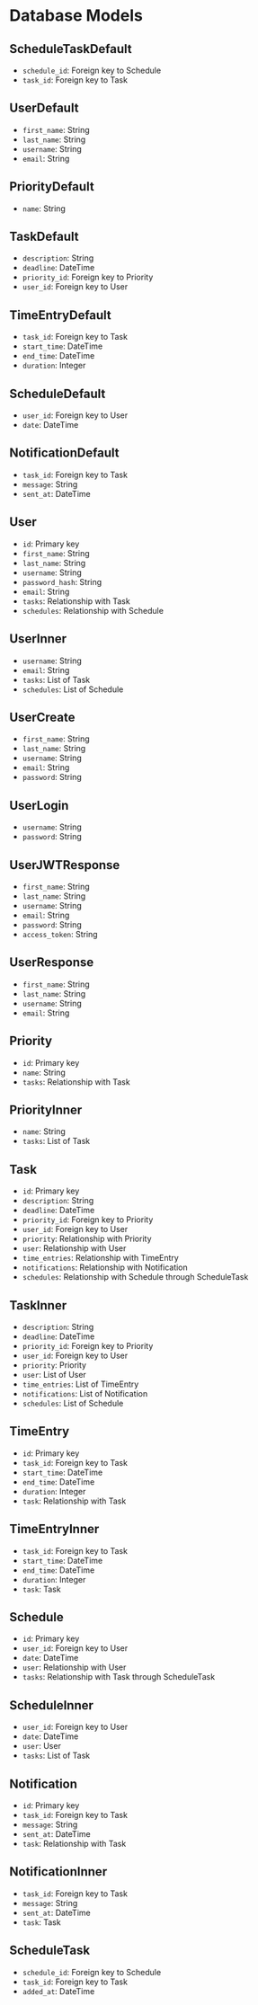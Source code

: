 # Database Models

## ScheduleTaskDefault

- `schedule_id`: Foreign key to Schedule
- `task_id`: Foreign key to Task

## UserDefault

- `first_name`: String
- `last_name`: String
- `username`: String
- `email`: String

## PriorityDefault

- `name`: String

## TaskDefault

- `description`: String
- `deadline`: DateTime
- `priority_id`: Foreign key to Priority
- `user_id`: Foreign key to User

## TimeEntryDefault

- `task_id`: Foreign key to Task
- `start_time`: DateTime
- `end_time`: DateTime
- `duration`: Integer

## ScheduleDefault

- `user_id`: Foreign key to User
- `date`: DateTime

## NotificationDefault

- `task_id`: Foreign key to Task
- `message`: String
- `sent_at`: DateTime

## User

- `id`: Primary key
- `first_name`: String
- `last_name`: String
- `username`: String
- `password_hash`: String
- `email`: String
- `tasks`: Relationship with Task
- `schedules`: Relationship with Schedule

## UserInner

- `username`: String
- `email`: String
- `tasks`: List of Task
- `schedules`: List of Schedule

## UserCreate

- `first_name`: String
- `last_name`: String
- `username`: String
- `email`: String
- `password`: String

## UserLogin

- `username`: String
- `password`: String

## UserJWTResponse

- `first_name`: String
- `last_name`: String
- `username`: String
- `email`: String
- `password`: String
- `access_token`: String

## UserResponse

- `first_name`: String
- `last_name`: String
- `username`: String
- `email`: String

## Priority

- `id`: Primary key
- `name`: String
- `tasks`: Relationship with Task

## PriorityInner

- `name`: String
- `tasks`: List of Task

## Task

- `id`: Primary key
- `description`: String
- `deadline`: DateTime
- `priority_id`: Foreign key to Priority
- `user_id`: Foreign key to User
- `priority`: Relationship with Priority
- `user`: Relationship with User
- `time_entries`: Relationship with TimeEntry
- `notifications`: Relationship with Notification
- `schedules`: Relationship with Schedule through ScheduleTask

## TaskInner

- `description`: String
- `deadline`: DateTime
- `priority_id`: Foreign key to Priority
- `user_id`: Foreign key to User
- `priority`: Priority
- `user`: List of User
- `time_entries`: List of TimeEntry
- `notifications`: List of Notification
- `schedules`: List of Schedule

## TimeEntry

- `id`: Primary key
- `task_id`: Foreign key to Task
- `start_time`: DateTime
- `end_time`: DateTime
- `duration`: Integer
- `task`: Relationship with Task

## TimeEntryInner

- `task_id`: Foreign key to Task
- `start_time`: DateTime
- `end_time`: DateTime
- `duration`: Integer
- `task`: Task

## Schedule

- `id`: Primary key
- `user_id`: Foreign key to User
- `date`: DateTime
- `user`: Relationship with User
- `tasks`: Relationship with Task through ScheduleTask

## ScheduleInner

- `user_id`: Foreign key to User
- `date`: DateTime
- `user`: User
- `tasks`: List of Task

## Notification

- `id`: Primary key
- `task_id`: Foreign key to Task
- `message`: String
- `sent_at`: DateTime
- `task`: Relationship with Task

## NotificationInner

- `task_id`: Foreign key to Task
- `message`: String
- `sent_at`: DateTime
- `task`: Task

## ScheduleTask

- `schedule_id`: Foreign key to Schedule
- `task_id`: Foreign key to Task
- `added_at`: DateTime
